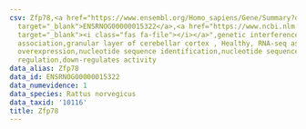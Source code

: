 ```yaml
---
csv: Zfp78,<a href="https://www.ensembl.org/Homo_sapiens/Gene/Summary?db=core;g=ENSRNOG00000015322"
  target="_blank">ENSRNOG00000015322</a>,<a href="https://www.ncbi.nlm.nih.gov/pubmed/30467350"
  target="_blank"><i class="fas fa-file"></i></a>",genetic interference,functional
  association,granular layer of cerebellar cortex , Healthy, RNA-seq assay, hsf-1
  overexpression,nucleotide sequence identification,nucleotide sequence identification,transcriptional
  regulation,down-regulates activity
data_alias: Zfp78
data_id: ENSRNOG00000015322
data_numevidence: 1
data_species: Rattus norvegicus
data_taxid: '10116'
title: Zfp78
---
```

